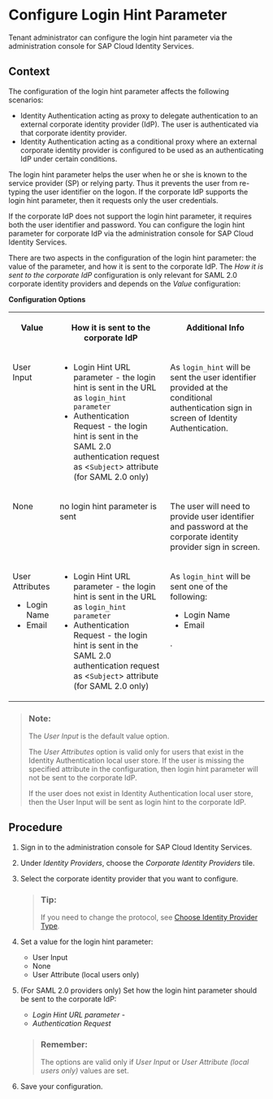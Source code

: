 <!-- loioc6dd6a5f141f4df0ae93b98904014e17 -->

# Configure Login Hint Parameter

Tenant administrator can configure the login hint parameter via the administration console for SAP Cloud Identity Services.



## Context

The configuration of the login hint parameter affects the following scenarios:

-   Identity Authentication acting as proxy to delegate authentication to an external corporate identity provider \(IdP\). The user is authenticated via that corporate identity provider.
-   Identity Authentication acting as a conditional proxy where an external corporate identity provider is configured to be used as an authenticating IdP under certain conditions.

The login hint parameter helps the user when he or she is known to the service provider \(SP\) or relying party. Thus it prevents the user from re-typing the user identifier on the logon. If the corporate IdP supports the login hint parameter, then it requests only the user credentials.

If the corporate IdP does not support the login hint parameter, it requires both the user identifier and password. You can configure the login hint parameter for corporate IdP via the administration console for SAP Cloud Identity Services.

There are two aspects in the configuration of the login hint parameter: the value of the parameter, and how it is sent to the corporate IdP. The *How it is sent to the corporate IdP* configuration is only relevant for SAML 2.0 corporate identity providers and depends on the *Value* configuration:

**Configuration Options**


<table>
<tr>
<th valign="top">

Value

</th>
<th valign="top">

How it is sent to the corporate IdP

</th>
<th valign="top">

Additional Info

</th>
</tr>
<tr>
<td valign="top">

User Input

</td>
<td valign="top">

-   Login Hint URL parameter - the login hint is sent in the URL as `login_hint parameter`
-   Authentication Request - the login hint is sent in the SAML 2.0 authentication request as <`Subject`\> attribute \(for SAML 2.0 only\)



</td>
<td valign="top">

As `login_hint` will be sent the user identifier provided at the conditional authentication sign in screen of Identity Authentication.

</td>
</tr>
<tr>
<td valign="top">

None

</td>
<td valign="top">

no login hint parameter is sent

</td>
<td valign="top">

The user will need to provide user identifier and password at the corporate identity provider sign in screen.

</td>
</tr>
<tr>
<td valign="top">

User Attributes

-   Login Name
-   Email



</td>
<td valign="top">

-   Login Hint URL parameter - the login hint is sent in the URL as `login_hint parameter`
-   Authentication Request - the login hint is sent in the SAML 2.0 authentication request as <`Subject`\> attribute \(for SAML 2.0 only\)



</td>
<td valign="top">

As `login_hint` will be sent one of the following:

-   Login Name
-   Email

.

</td>
</tr>
</table>

> ### Note:  
> The *User Input* is the default value option.
> 
> The *User Attributes* option is valid only for users that exist in the Identity Authentication local user store. If the user is missing the specified attribute in the configuration, then login hint parameter will not be sent to the corporate IdP.
> 
> If the user does not exist in Identity Authentication local user store, then the User Input will be sent as login hint to the corporate IdP.



## Procedure

1.  Sign in to the administration console for SAP Cloud Identity Services.

2.  Under *Identity Providers*, choose the *Corporate Identity Providers* tile.

3.  Select the corporate identity provider that you want to configure.

    > ### Tip:  
    > If you need to change the protocol, see [Choose Identity Provider Type](choose-identity-provider-type-0838379.md).

4.  Set a value for the login hint parameter:

    -   User Input
    -   None
    -   User Attribute \(local users only\)

5.  \(For SAML 2.0 providers only\) Set how the login hint parameter should be sent to the corporate IdP:

    -   *Login Hint URL parameter* -
    -   *Authentication Request*

    > ### Remember:  
    > The options are valid only if *User Input* or *User Attribute \(local users only\)* values are set.

6.  Save your configuration.


